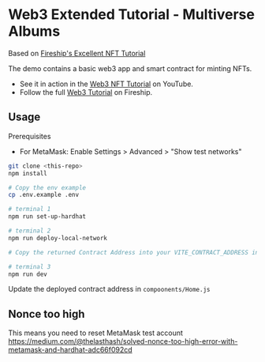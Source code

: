 # Web3 Extended Tutorial - Multiverse Albums

Based on [Fireship's Excellent NFT Tutorial](https://fireship.io/lessons/web3-solidity-hardhat-react-tutorial/)

The demo contains a basic web3 app and smart contract for minting NFTs.

- See it in action in the [Web3 NFT Tutorial](https://youtu.be/meTpMP0J5E8) on YouTube.
- Follow the full [Web3 Tutorial](https://fireship.io/lessons/web3-solidity-hardhat-react-tutorial) on Fireship.

## Usage

Prerequisites

- For MetaMask: Enable Settings > Advanced > "Show test networks"

```bash
git clone <this-repo>
npm install

# Copy the env example
cp .env.example .env

# terminal 1
npm run set-up-hardhat

# terminal 2
npm run deploy-local-network

# Copy the returned Contract Address into your VITE_CONTRACT_ADDRESS in the .env file you created earlier

# terminal 3 
npm run dev
```

Update the deployed contract address in `compoonents/Home.js` 


## Nonce too high

This means you need to reset MetaMask test account
https://medium.com/@thelasthash/solved-nonce-too-high-error-with-metamask-and-hardhat-adc66f092cd

